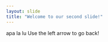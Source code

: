 ```yaml
---
layout: slide
title: "Welcome to our second slide!"
---
```

apa la lu
Use the left arrow to go back!
